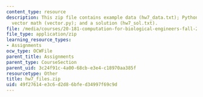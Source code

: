 ```yaml
---
content_type: resource
description: This zip file contains example data (hw7_data.txt); Python module for
  vector math (vector.py); and a solution (hw7_sol.txt).
file: /media/courses/20-181-computation-for-biological-engineers-fall-2006/49f27614e3c6d2d86bfed34997f69c9d_hw7_files.zip
file_type: application/zip
learning_resource_types:
- Assignments
ocw_type: OCWFile
parent_title: Assignments
parent_type: CourseSection
parent_uid: 3c24f91c-4a00-68cb-e3e4-c18970aa385f
resourcetype: Other
title: hw7_files.zip
uid: 49f27614-e3c6-d2d8-6bfe-d34997f69c9d
---
```

